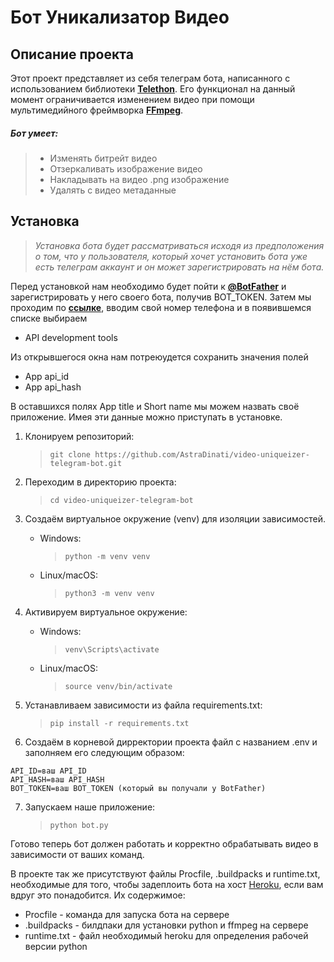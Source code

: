 # Бот Уникализатор Видео

## Описание проекта

Этот проект представляет из себя телеграм бота, написанного с использованием библиотеки **[Telethon](https://docs.telethon.dev/en/stable/#)**. Его функционал на данный момент ограничивается изменением видео при помощи мультимедийного фреймворка **[FFmpeg](https://ffmpeg.org/)**. 

##### Бот умеет:
>
> - Изменять битрейт видео
> - Отзеркаливать изображение видео
> - Накладывать на видео .png изображение
> - Удалять с видео метаданные

## Установка

> *Установка бота будет рассматриваться исходя из предположения о том, что у пользователя, который хочет установить бота уже есть телеграм аккаунт и он может зарегистрировать на нём бота.* 

Перед установкой нам необходимо будет пойти к **[@BotFather](https://t.me/botfather)** и зарегистрировать у него своего бота, получив BOT_TOKEN. Затем мы проходим по **[ссылке](https://my.telegram.org/)**, вводим свой номер телефона и в появившемся списке выбираем 

- API development tools

Из открывшегося окна нам потреюудется сохранить значения полей

- App api_id
- App api_hash

В оставшихся полях App title и Short name мы можем назвать своё приложение. Имея эти данные можно приступать в установке.

1. Клонируем репозиторий:

    > ```git clone https://github.com/AstraDinati/video-uniqueizer-telegram-bot.git```

2. Переходим в директорию проекта:

    > ```cd video-uniqueizer-telegram-bot```

3. Создаём виртуальное окружение (venv) для изоляции зависимостей.

    - Windows:

        > ```python -m venv venv```

    - Linux/macOS:

        > ```python3 -m venv venv```

4. Активируем виртуальное окружение:

    - Windows:

        > ```venv\Scripts\activate```

    - Linux/macOS:

        > ```source venv/bin/activate```

5. Устанавливаем зависимости из файла requirements.txt:

    > ```pip install -r requirements.txt```

6. Создаём в корневой дирректории проекта файл с названием .env и заполняем его следующим образом:

```
API_ID=ваш API_ID
API_HASH=ваш API_HASH
BOT_TOKEN=ваш BOT_TOKEN (который вы получали у BotFather)
```

7. Запускаем наше приложение:

    > ```python bot.py```

Готово теперь бот должен работать и корректно обрабатывать видео в зависимости от ваших команд. 

В проекте так же присутствуют файлы Procfile, .buildpacks и runtime.txt, необходимые для того, чтобы задеплоить бота на хост [Heroku](https://id.heroku.com/), если вам вдруг это понадобится.
Их содержимое:
- Procfile - команда для запуска бота на сервере
- .buildpacks - билдпаки для установки python и ffmpeg на сервере
- runtime.txt - файл необходимый heroku для определения рабочей версии python